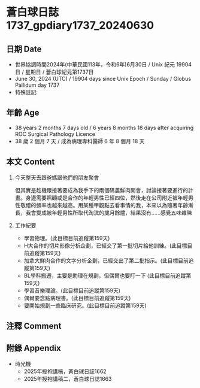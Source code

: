 [_metadata_:encoding]: - "utf-8"
[_metadata_:language]: - "zh-Hant-TW"
[_metadata_:fileformat]: - "markdown"
[_metadata_:MIME_type]: - "text/plain"
[_metadata_:markdown_version]: - "commonmark version 0.30"
[_metadata_:markdown_spec]: - "https://spec.commonmark.org/0.30/"

# 蒼白球日誌1737_gpdiary1737_20240630 #

## 日期 Date ##

* 世界協調時間2024年(中華民國113年，令和6年)6月30日 / Unix 紀元 19904 日 / 星期日 / 蒼白球紀元第1737日
* June 30, 2024 (UTC) / 19904 days since Unix Epoch / Sunday / Globus Pallidum day 1737
* 特殊註記:

## 年齡 Age ##

* 38 years 2 months 7 days old / 6 years 8 months 18 days after acquiring ROC Surgical Pathology Licence
* 38 歲 2 個月 7 天 / 成為病理專科醫師 6 年 8 個月 18 天

## 本文 Content ##

1. 今天整天去跟爸媽跟他們的朋友聚會

    但其實是趁機跟接著要成為我手下的兩個碼農鮮肉開會，討論接著要進行的計畫。身邊需要照顧或是合作的年輕男性已經四位，然後走在公司附近被年輕男性敬禮的頻率也越來越高。用某種甲觀點去看事情的我，本來以為隨著年齡漸長，我會變成被年輕男性所取代淘汰的歲月餘燼，結果沒有......感覺五味雜陳

2. 工作紀要

    - 學習物理。(此目標目前追蹤第159天)
    - H大合作的切片影像分析企劃，已經交了第一批切片給他訓練。(此目標目前追蹤第159天)
    - 加拿大鮮肉合作的文字分析企劃，已經交出了第二批指示。(此目標目前追蹤第159天)
    - BL學科搬遷，主要是助理在規劃，但偶爾也要盯一下 (此目標目前追蹤第159天)
    - 學習音樂理論。(此目標目前追蹤第159天)
    - 偶爾要念點病理書。(此目標目前追蹤第159天)
    - 要開始規劃一些臨床研究。(此目標目前追蹤第159天)

## 注釋 Comment ##


## 附錄 Appendix ##

* 時光機
    - 2025年授袍講稿，蒼白球日誌1662
    - 2025年授袍講稿二，蒼白球日誌1663
